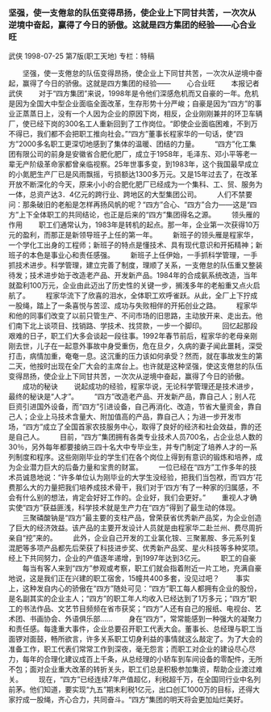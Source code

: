 ### 坚强，使一支倦怠的队伍变得昂扬，使企业上下同甘共苦，一次次从逆境中奋起，赢得了今日的骄傲。这就是四方集团的经验——心合业旺
武侠
1998-07-25
第7版(职工天地)
专栏：特稿

　　坚强，使一支倦怠的队伍变得昂扬，使企业上下同甘共苦，一次次从逆境中奋起，赢得了今日的骄傲。这就是四方集团的经验——
　　心合业旺
　　本报记者  武侠
　　对于“四方集团”来说，1998年是令他们深感危机而又自豪的一年。危机是因为全国大中型企业面临全面改革，生存形势十分严峻；自豪是因为“四方”的事业正蒸蒸日上，没有一个人因为企业的原因下岗，相反，企业刚刚兼并的环卫车辆厂，使已经下岗的300名工人重新回到了工作岗位。“即使企业面临困难，不到万不得已，我们都不会把职工推向社会。”“四方”董事长程家华的一句话，使“四方”2000多名职工更深切地感到了集体的温暖、团结的力量。
　　“四方”化工集团有限公司的前身是安徽省合肥化肥厂，成立于1958年，毛泽东、邓小平等老一辈无产阶级革命家都曾亲临视察。25年世事多变，到1983年，这个我国最早成立的小氮肥生产厂已是风雨飘摇，亏损额达1300多万元。又是15年过去了，在改革开放不断深化的今天，原来小小的合肥化肥厂已经成为一个集科、工、贸、服务为一体，总资产达3．4亿元的跨行业、跨地区的大型集团公司。
　　人们不禁要问：那条破旧的老船是怎样再扬风帆的呢？“四方”合心、“四方”合力——这是“四方”上下全体职工的共同结论，也正是后来的“四方”集团得名之源。
　　领头雁的作用
　　职工们通常认为，1983年是转机的起点。那一年，企业第一次获得10万元的盈利，而那正是新领导班子上任的第一年。
　　新班子的领头雁是程家华，一个学化工出身的工程师；新班子的特点是懂技术、具有现代意识和开拓精神；新班子的本色是事业心和责任感强。
　　新班子上任伊始，一手抓科学管理，一手抓技术进步。科学管理，建立完善了制度，理顺了关系，一支倦怠的队伍重又整装待发；技术进步始于改造老产品、开发新产品。1984年的合成氨系统改造，当年就盈利100万元，企业由此迈出了历史性的关键一步，搁浅多年的老船重又点火启航了。
　　程家华流下了欣喜的泪水，全体职工欢呼雀跃。从此，全厂上下拧成一股绳，踏上了一条喜悦与苦涩、成功与失败相伴的开拓创业之路。
　　程家华和他的同事们改变了以前只管生产、不问市场的旧思路，主动放开来、走出去。他们南下北上谈项目、找销路、学技术、找贷款，一步一个脚印。
　　回忆起那段艰难的日子，职工们大多会谈起一段往事。1992年春节前后，程家华的老母亲刚刚去世，儿子在一起意外事故中身受重伤，危在旦夕，久病的妻子闻此噩耗，深受打击，病情加重，奄奄一息。这沉重的压力该如何承受？然而，就在事故发生的第二天，他按时出现在全厂大会的主席台上。也许就是这种坚强，使这支倦怠的队伍变得昂扬，使企业上下同甘共苦，一次次从逆境中奋起，赢得了今日的骄傲。
　　成功的秘诀
　　说起成功的经验，程家华说，无论科学管理还是技术进步，最终的秘诀是“人才”。
　　“四方”改造老产品、开发新产品，靠自己人；别人花巨资引进国外设备，而“四方”引进设备，自己再消化、改造，节省大量资金，靠自己人；企业上马技术含量大、附加值高的产品，靠自己人；为进一步开发市场，“四方”成立了全国首家农技服务中心，取得了良好的经济和社会效益，靠的还是自己人。
　　目前，“四方”集团拥有各类专业技术人员700名，占企业总人数的30％，另外每年都要接纳三四十名大中专毕业生，并专门制定了培养人才的一系列制度和程序。这些刚刚毕业的学生们在各个岗位上得到有意识的锻炼和培养，成为企业潜力巨大的后备力量和宝贵的财富。
　　一位已经在“四方”工作多年的技术员诚恳地说：“许多单位认为刚毕业的大学生没经验，把我们当包袱，而‘四方’花费那么大的力量把我们培养成技术骨干，我们对于‘四方’有了一种家的归属感，不会有什么别的想法，肯定会好好工作的。企业好，我们会更好。”
　　重视人才确实使“四方”获益匪浅，科学技术就是生产力在“四方”得到了最生动的体现。
　　三聚磷酸钠是“四方”最主要的支柱产品，曾荣获省优秀新产品奖，为企业创造了巨大的经济效益。该产品的主要开发设计人员就是由程家华二赴兰州、费尽周折亲自“挖”来的。
　　此外，企业自己开发的工业氯化铵、三聚氰胺、多元系列复混肥等多项产品都先后荣获了科技进步奖、优秀新产品奖、星火科技等多种奖项。经上下共同努力，企业的产值逐年递增，到1997年达到3亿元。
　　职工的自豪
　　每当有客人来到“四方”参观或考察，职工们就会指着附近一片工地，充满自豪地说，这是我们正在兴建的职工宿舍，15幢共400多套，没见过吧？
　　事实上，这种发自内心的骄傲在“四方”随处可见：“四方”职工每人都拥有企业的股份，是名副其实的企业主人；“四方”的职工年人均收入已经达到了1万多元；“四方”职工的书法作品、文艺节目频频在省市获奖；“四方”人还有自己的报纸、电视台、艺术团、书画协会、外语俱乐部……
　　身在“四方”，常常能感到一种强大的凝聚力和责任感。每逢重大事件，企业总要召开职工代表大会。董事长、总经理与职工当面锣对面鼓，畅所欲言，许多关系职工切身利益的事情就这么敲定了。为了大会的准备工作，职工代表们常常工作到深夜，毫无怨言；而职工对企业的建设尽心尽力，每年的合理化建议成百上千条，从总经理的小轿车到车间设备的零配件，无所不包；面对企业重大改革的转折关头，职工们总是积极参加集资，帮助企业渡过难关。
　　现在，“四方”已经连续7年产值超亿，利税超千万，在全国同行业中名列前茅。他们知道，要实现“九五”期末利税1亿元，出口创汇1000万的目标，还得大家拧成一股绳，齐心合力，共同奋斗。“四方”集团的明天将会更加灿烂美好。
